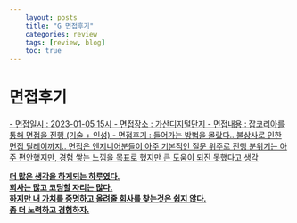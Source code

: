 ```yaml
---
    layout: posts
    title: "G 면접후기"
    categories: review
    tags: [review, blog]
    toc: true
---
```


면접후기
======

<u>
- 면접일시 : 2023-01-05 15시  
- 면접장소 : 가산디지털단지  
- 면접내용 : 잡코리아를 통해 면접을 진행 (기술 + 인성)  
- 면접후기 : 들어가는 방법을 몰랐다.. 불상사로 인한 면접 딜레이까지..    
             면접은 엔지니어분들이 아주 기본적인 질문 위주로 진행  
             분위기는 아주 편안했지만, 경험 쌓는 느낌을 목표로 했지만 큰 도움이 되진 못했다고 생각  

**더 많은 생각을 하게되는 하루였다.  
 회사는 많고 코딩할 자리는 많다.  
 하지만 내 가치를 증명하고 올려줄 회사를 찾는것은 쉽지 않다.  
 좀 더 노력하고 경험하자.**
